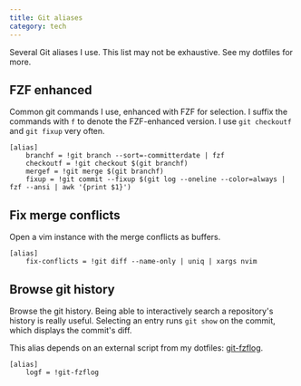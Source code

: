 ```yaml
---
title: Git aliases
category: tech
---
```


Several Git aliases I use. This list may not be exhaustive. See my dotfiles for more.

## FZF enhanced

Common git commands I use, enhanced with FZF for selection. I suffix the
commands with `f` to denote the FZF-enhanced version. I use `git checkoutf` and
`git fixup` very often.

```
[alias]
    branchf = !git branch --sort=-committerdate | fzf
    checkoutf = !git checkout $(git branchf)
    mergef = !git merge $(git branchf)
    fixup = !git commit --fixup $(git log --oneline --color=always | fzf --ansi | awk '{print $1}')
```

## Fix merge conflicts

Open a vim instance with the merge conflicts as buffers.

```
[alias]
    fix-conflicts = !git diff --name-only | uniq | xargs nvim
```

## Browse git history

Browse the git history. Being able to interactively search a repository's
history is really useful. Selecting an entry runs `git show` on the commit,
which displays the commit's diff.

This alias depends on an external script from my dotfiles:
[git-fzflog](https://github.com/benjaminheng/dotfiles/blob/78d951eaefec2de6a2c0a74342a598a2a263f262/bin/bin/git-fzflog).

```
[alias]
    logf = !git-fzflog
```

